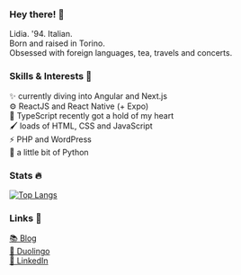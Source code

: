 ### Hey there! 👋

Lidia. '94. Italian.  
Born and raised in Torino.  
Obsessed with foreign languages, tea, travels and concerts.

### Skills & Interests 🤹

✨ currently diving into Angular and Next.js  
⚙️ ReactJS and React Native (+ Expo)  
💖 TypeScript recently got a hold of my heart  
🖌️ loads of HTML, CSS and JavaScript  
⚡ PHP and WordPress  
🐍 a little bit of Python
 

### Stats 🔥

[![Top Langs](https://github-readme-stats-sigma-five.vercel.app/api/top-langs/?username=lidiaCirrone&layout=compact)](https://github.com/anuraghazra/github-readme-stats)


### Links 🔗

[📚 Blog](https://www.polyglotwannabe.com/)  
[🦉 Duolingo](https://www.duolingo.com/lidiaCirrone)  
[💼 LinkedIn](https://www.linkedin.com/in/lidiacirrone/)

